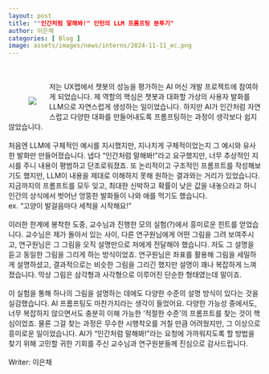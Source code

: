 ```yaml
---
layout: post
title: ""인간처럼 말해봐!" 인턴의 LLM 프롬프팅 분투기"
author: 이은채
categories: [ Blog ]
image: assets/images/news/interns/2024-11-11_ec.png
---
```

<br>
<figure style = "float: left; margin-right: 5%; text-align: center">
    <br><br>
    <img src="{{site.baseurl}}/assets/images/news/interns/2024-11-11_ec.png">
</figure>
<br>
저는 UX랩에서 챗봇의 성능을 평가하는 AI 머신 개발 프로젝트에 참여하게 되었습니다.
제 역할의 핵심은 챗봇과 대화할 가상의 사용자 발화를 LLM으로 자연스럽게 생성하는 일이었습니다. 
하지만 AI가 인간처럼 자연스럽고 다양한 대화를 만들어내도록 프롬프팅하는 과정이 생각보다 쉽지 않았습니다.
<br><br>
처음엔 LLM에 구체적인 예시를 지시했지만, 지나치게 구체적이었는지 그 예시와 유사한 발화만 만들어졌습니다. 
냅다 “인간처럼 말해봐!”라고 요구했지만, 너무 추상적인 지시를 주니 내용이 평범하고 단조로워졌죠.
또 논리적이고 구조적인 프롬프트를 작성해보기도 했지만, LLM이 내용을 제대로 이해하지 못해 원하는 결과와는 거리가 있었습니다. 
지금까지의 프롬프트를 모두 잊고, 최대한 신박하고 확률이 낮은 값을 내놓으라고 하니 인간의 상식에서 벗어난 엉뚱한 발화들이 나와 애를 먹기도 했습니다. 
<br> ex. “고양이 발걸음마다 세척을 시작해요!”
<br><br>
이러한 한계에 봉착한 도중, 교수님과 진행한 모의 실험(?)에서 흥미로운 힌트를 얻었습니다. 
교수님은 제가 돌아서 있는 사이, 다른 연구원님에게 어떤 그림을 그려 보여주시고, 연구원님은 그 그림을 오직 설명만으로 저에게 전달해야 했습니다. 
저도 그 설명을 듣고 동일한 그림을 그리게 하는 방식이었죠. 
연구원님은 좌표를 활용해 그림을 세밀하게 설명하셨고, 결과적으로는 비슷한 그림을 그리긴 했지만 설명이 꽤나 복잡하게 느껴졌습니다. 
막상 그림은 삼각형과 사각형으로 이루어진 단순한 형태였는데 말이죠. 
<br><br>
이 실험을 통해 하나의 그림을 설명하는 데에도 다양한 수준의 설명 방식이 있다는 것을 실감했습니다. 
AI 프롬프팅도 마찬가지라는 생각이 들었어요. 다양한 가능성 중에서도, 너무 복잡하지 않으면서도 충분히 이해 가능한 ‘적절한 수준’의 프롬프트를 찾는 것이 핵심이었죠. 
물론 그걸 찾는 과정은 무수한 시행착오를 거칠 만큼 어려웠지만, 그 이상으로 흥미로운 일이었습니다. 
AI가 “인간처럼 말해봐!”라는 요청에 가까워지도록 할 방법을 찾기 위해 고민할 귀한 기회를 주신 교수님과 연구원분들께 진심으로 감사드립니다.
<br><br>
Writer: 이은채 <br>
